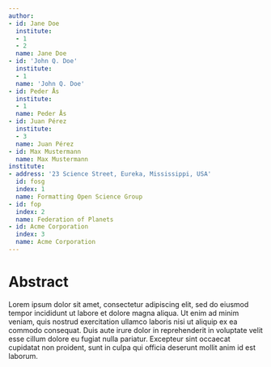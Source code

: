 ```yaml
---
author:
- id: Jane Doe
  institute:
  - 1
  - 2
  name: Jane Doe
- id: 'John Q. Doe'
  institute:
  - 1
  name: 'John Q. Doe'
- id: Peder Ås
  institute:
  - 1
  name: Peder Ås
- id: Juan Pérez
  institute:
  - 3
  name: Juan Pérez
- id: Max Mustermann
  name: Max Mustermann
institute:
- address: '23 Science Street, Eureka, Mississippi, USA'
  id: fosg
  index: 1
  name: Formatting Open Science Group
- id: fop
  index: 2
  name: Federation of Planets
- id: Acme Corporation
  index: 3
  name: Acme Corporation
---
```


Abstract
========

Lorem ipsum dolor sit amet, consectetur adipiscing elit, sed do eiusmod
tempor incididunt ut labore et dolore magna aliqua. Ut enim ad minim
veniam, quis nostrud exercitation ullamco laboris nisi ut aliquip ex ea
commodo consequat. Duis aute irure dolor in reprehenderit in voluptate
velit esse cillum dolore eu fugiat nulla pariatur. Excepteur sint
occaecat cupidatat non proident, sunt in culpa qui officia deserunt
mollit anim id est laborum.
